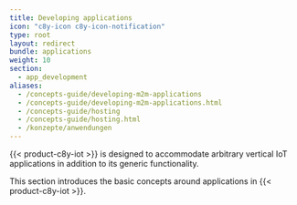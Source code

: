 ```yaml
---
title: Developing applications
icon: "c8y-icon c8y-icon-notification"
type: root
layout: redirect
bundle: applications
weight: 10
section: 
  - app_development
aliases:
  - /concepts-guide/developing-m2m-applications
  - /concepts-guide/developing-m2m-applications.html
  - /concepts-guide/hosting
  - /concepts-guide/hosting.html
  - /konzepte/anwendungen
---
```


{{< product-c8y-iot >}} is designed to accommodate arbitrary vertical IoT applications in addition to its generic functionality.

This section introduces the basic concepts around applications in {{< product-c8y-iot >}}.
